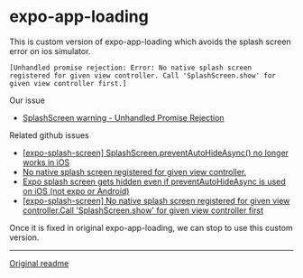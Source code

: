 # expo-app-loading

This is custom version of expo-app-loading which avoids the splash screen error on ios simulator.

```
[Unhandled promise rejection: Error: No native splash screen registered for given view controller. Call 'SplashScreen.show' for given view controller first.]
```

Our issue

- [SplashScreen warning - Unhandled Promise Rejection](https://github.com/svea-solar/app/issues/2152)

Related github issues

- [[expo-splash-screen] SplashScreen.preventAutoHideAsync() no longer works in iOS](https://github.com/expo/expo/issues/9286)
- [No native splash screen registered for given view controller. ](https://github.com/expo/expo/issues/14749)
- [Expo splash screen gets hidden even if preventAutoHideAsync is used on iOS (not expo or Android)](https://github.com/expo/expo/issues/12481)
- [[expo-splash-screen] No native splash screen registered for given view controller.Call 'SplashScreen.show' for given view controller first](https://github.com/expo/expo/issues/7689)

Once it is fixed in original expo-app-loading, we can stop to use this custom version.

---

[Original readme](https://github.com/expo/expo/tree/master/packages/expo-app-loading)
